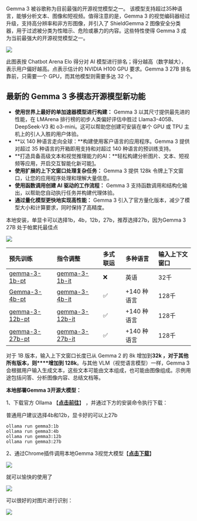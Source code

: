 Gemma 3 被谷歌称为目前最强的开源视觉模型之一。 该模型支持超过35种语言，能够分析文本、图像和短视频。值得注意的是，Gemma 3 的视觉编码器经过升级，支持高分辨率和非方形图像，并引入了 ShieldGemma 2 图像安全分类器，用于过滤被分类为性暗示、危险或暴力的内容。这些特性使得 Gemma 3 成为当前最强大的开源视觉模型之一。

![](https://www.freedidi.com/wp-content/uploads/2025/03/b6e32a147120250315105941.webp)

此图表按 Chatbot Arena Elo 得分对 AI 模型进行排名；得分越高（数字越大），表示用户偏好越高。点表示估计的 NVIDIA H100 GPU 要求。Gemma 3 27B 排名靠前，只需要一个 GPU，而其他模型则需要多达 32 个。

## 最新的 Gemma 3 多模态开源模型新功能

- **使用世界上最好的单加速器模型进行构建：** Gemma 3 以其尺寸提供最先进的性能，在 LMArena 排行榜的初步人类偏好评估中胜过 Llama3-405B、DeepSeek-V3 和 o3-mini。这可以帮助您创建可安装在单个 GPU 或 TPU 主机上的引人入胜的用户体验。
- **以 140 种语言走向全球：**构建使用客户语言的应用程序。Gemma 3 提供对超过 35 种语言的开箱即用支持和对超过 140 种语言的预训练支持。
- **打造具备高级文本和视觉推理能力的AI：**轻松构建分析图片、文本、短视频等应用，开启交互智能化新可能[1](https://blog.google/technology/developers/gemma-3/#footnote-1)。
- **使用扩展的上下文窗口处理复杂任务：** Gemma 3 提供 128k 令牌上下文窗口，让您的应用程序处理和理解大量信息。
- **使用函数调用创建 AI 驱动的工作流程：** Gemma 3 支持函数调用和结构化输出，以帮助您自动执行任务并构建代理体验。
- **通过量化模型更快地实现高性能：** Gemma 3 引入了官方量化版本，减少了模型大小和计算要求，同时保持了高精度。

本地安装，单显卡可以选择1b，4b，12b，27b，推荐选择27b，因为Gemma 3 27B 处于帕累托最佳点

![](https://www.freedidi.com/wp-content/uploads/2025/03/01f57e029220250315110307.webp)

|预先训练|指令调整|多式联运|多种语言|输入上下文窗口|
|:--|:--|:--|:--|:--|
|[gemma-3-1b-pt](http://hf.co/google/gemma-3-1b-pt)|[gemma-3-1b-it](http://hf.co/google/gemma-3-1b-it)|❌|英语|32千|
|[Gemma-3-4b-pt](http://hf.co/google/gemma-3-4b-pt)|[gemma-3-4b-it](http://hf.co/google/gemma-3-4b-it)|✅|+140 种语言|128千|
|[gemma-3-12b-pt](http://hf.co/google/gemma-3-12b-pt)|[gemma-3-12b-it](http://hf.co/google/gemma-3-12b-it)|✅|+140 种语言|128千|
|[gemma-3-27b-pt](http://hf.co/google/gemma-3-27b-pt)|[gemma-3-27b-it](http://hf.co/google/gemma-3-27b-it)|✅|+140 种语言|128千|

对于 1B 版本，输入上下文窗口长度已从 Gemma 2 的 8k 增加到**32k ，对于其他所有版本，则****增加到 128k**。与其他 VLM（视觉语言模型）一样，Gemma 3 会根据用户输入生成文本，这些文本可能由文本组成，也可能由图像组成。示例用途包括问答、分析图像内容、总结文档等。

**本地部署Gemma 3开源大模型：**

1、下载官方 Ollama 【**[点击前往](https://ollama.com/)**】 ，并通过下方的安装命令执行下载：

普通用户建议选择4b和12b，显卡好的可以上27b

```
ollama run gemma3:1b
ollama run gemma3:4b
ollama run gemma3:12b
ollama run gemma3:27b
```
2、通过Chrome插件调用本地Gemma 3视觉大模型【**[点击下载](https://chromewebstore.google.com/detail/page-assist-%E6%9C%AC%E5%9C%B0-ai-%E6%A8%A1%E5%9E%8B%E7%9A%84-web/jfgfiigpkhlkbnfnbobbkinehhfdhndo?pli=1)**】

![](https://www.freedidi.com/wp-content/uploads/2025/03/fd7519f83320250315110759-scaled.webp)

就可以愉快的使用了

![](https://www.freedidi.com/wp-content/uploads/2025/03/6496a0c00620250315110956.webp)

可以很好的对图片进行识别：

![](https://www.freedidi.com/wp-content/uploads/2025/03/f6d7dd8f2b20250315111219.webp)

